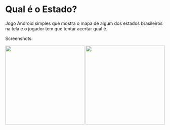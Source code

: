 # Qual é o Estado?
Jogo Android simples que mostra o mapa de algum dos estados brasileiros na tela e o jogador tem que tentar acertar
qual é.

Screenshots:

<img src="https://raw.githubusercontent.com/luizfp/QualOEstado/master/art/layout-2015-09-26-161147.png" width="250">

<img src="https://raw.githubusercontent.com/luizfp/QualOEstado/master/art/layout-2015-09-26-161232.png" width="250">

